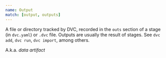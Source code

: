 ```yaml
---
name: Output
match: [output, outputs]
---
```


A file or directory tracked by DVC, recorded in the `outs` section of a stage
(in `dvc.yaml`) or `.dvc` file. Outputs are usually the result of stages. See
`dvc add`, `dvc run`, `dvc import`, among others.

A.k.a. _data artifact_
